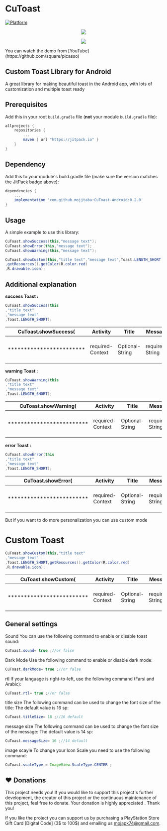 CuToast
=====
[![Platform](https://img.shields.io/badge/platform-android-green.svg)](http://developer.android.com/index.html)


<p align="center"><img src="https://b2n.ir/247124"></p>

<p align="center"><img src="https://b2n.ir/024263"></p>
You can watch the demo from
[YouTube](https://github.com/square/picasso)

Custom Toast Library for Android
----
A great library for making beautiful toast in the Android app, with lots of customization and multiple toast ready

Prerequisites
-----
Add this in your root `build.gradle` file (**not** your module `build.gradle` file):

```gradle
allprojects {
	repositories {
		...
		maven { url "https://jitpack.io" }
	}
}
```
Dependency
----

Add this to your module's build.gradle file (make sure the version matches the JitPack badge above):

```gradle
dependencies {
	...
	implementation 'com.github.mojjtaba:CuToast-Android:0.2.0'
}
```
Usage
 -----
A simple example to use this library:
```java
CuToast.showSuccess(this,"message text");
CuToast.showError(this,"message text");
CuToast.showWarning(this,"message text");

CuToast.showCustom(this,"title text","message text",Toast.LENGTH_SHORT
,getResources().getColor(R.color.red)
,R.drawable.icon);
```


 Additional explanation
 -----
**success Toast :**
```java
CuToast.showSuccess(this
,"title text"
,"message text"
,Toast.LENGTH_SHORT);
```

|  CuToast.showSuccess(  | Activity         |  Title              |  Message            |  Duration                                          | ) |
| -----------------------| ---------------- | ------------------- | ------------------- | -------------------------------------------------- |--- |
|************************| required-Context |  Optional-String    |  required-String    |  Optional-Toast.LENGTH_SHORT or Toast.LENGTH_LONG  |*** |

**warning Toast :**
```java
CuToast.showWarning(this
,"title text"
,"message text"
,Toast.LENGTH_SHORT);
```

|   CuToast.showWarning(    |  Activity         |  Title              |  Message            | Duration                                          |  )  |
| ------------------------- | ----------------- | ------------------- | ------------------- |-------------------------------------------------- | --- |
| ************************* |  required-Context |  Optional-String    |  required-String    | Optional-Toast.LENGTH_SHORT or Toast.LENGTH_LONG  | *** |

**error Toast :**
```java
CuToast.showError(this
,"title text"
,"message text"
,Toast.LENGTH_SHORT);
```

|   CuToast.showError(      | Activity         |  Title             | Message           | Duration                                         |  )  |
| ------------------------- | ---------------- | ------------------ | ----------------- | ------------------------------------------------ | --- |
| ************************* | required-Context |  Optional-String   | required-String   | Optional-Toast.LENGTH_SHORT or Toast.LENGTH_LONG | *** |

But if you want to do more personalization you can use custom mode

# Custom Toast
```java
CuToast.showCustom(this,"title text"
,"message text"
,Toast.LENGTH_SHORT,getResources().getColor(R.color.red)
,R.drawable.icon);
```
|   CuToast.showCustom(     |  Activity         |  Title             | Message           |  Duration                                          | color              |  res(icon)         |  )  |
| ------------------------- | ----------------- | ------------------ | ----------------- | -------------------------------------------------- | ------------------ | ------------------ | --- |
| ************************* |  required-Context |  Optional-String   | required-String   |  Optional-Toast.LENGTH_SHORT or Toast.LENGTH_LONG  | required-res color |  Optional-int res  | *** |

General settings
------
Sound
You can use the following command to enable or disable toast sound:
```java
CuToast.sound= true ;//or false
```

Dark Mode
Use the following command to enable or disable dark mode:

```java
CuToast.darkMode= true ;//or false
```

rtl
If your language is right-to-left, use the following command (Farsi and Arabic):

```java
CuToast.rtl= true ;//or false
```

title size
The following command can be used to change the font size of the title: The default value is 16 sp:

```java
CuToast.titleSize= 18 ;//16 default
```

message size
The following command can be used to change the font size of the message: The default value is 14 sp:

```java
CuToast.messageSize= 16 ;//14 default
```



image scayle
To change your Icon Scale you need to use the following command:

```java
CuToast.scaleType = ImageView.ScaleType.CENTER ;
```




:heart: Donations
------


This project needs you! If you would like to support this project's further development, the creator of this project or the continuous maintenance of this project, feel free to donate. Your donation is highly appreciated  . Thank you!

If you like the project you can support us by purchasing a PlayStation Store Gift Card [Digital Code] (3$ to 100$) and emailing us mojapk74@gmail.com.